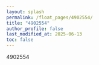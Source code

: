 ```yaml
---
layout: splash
permalink: /float_pages/4902554/
title: "4902554"
author_profile: false
last_modified_at: 2025-06-13
toc: false
---
```

 
4902554
